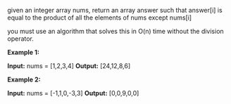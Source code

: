 given an integer array nums, return an array answer such that answer[i] is equal to the product of all the elements of nums except nums[i]

you must use an algorithm that solves this in O(n) time without the division operator.

**Example 1:**

**Input:** nums = [1,2,3,4]
**Output:** [24,12,8,6]

**Example 2:**

**Input:** nums = [-1,1,0,-3,3]
	**Output:** [0,0,9,0,0]

